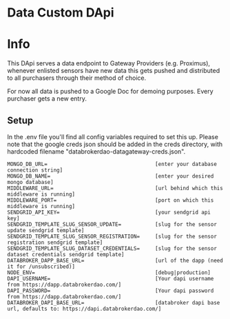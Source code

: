 # Data Custom DApi

# Info

This DApi serves a data endpoint to Gateway Providers (e.g. Proximus), whenever enlisted sensors
have new data this gets pushed and distributed to all purchasers through their method of choice.

For now all data is pushed to a Google Doc for demoing purposes.
Every purchaser gets a new entry.

## Setup

In the .env file you'll find all config variables required to set this up.
Please note that the google creds json should be added in the creds directory, with hardcoded
filename "databrokerdao-datagateway-creds.json".

```
MONGO_DB_URL=                                   [enter your database connection string]
MONGO_DB_NAME=                                  [enter your desired mongo database]
MIDDLEWARE_URL=                                 [url behind which this middleware is running]
MIDDLEWARE_PORT=                                [port on which this middleware is running]
SENDGRID_API_KEY=                               [your sendgrid api key]
SENDGRID_TEMPLATE_SLUG_SENSOR_UPDATE=           [slug for the sensor update sendgrid template]
SENDGRID_TEMPLATE_SLUG_SENSOR_REGISTRATION=     [slug for the sensor registration sendgrid template]
SENDGRID_TEMPLATE_SLUG_DATASET_CREDENTIALS=     [slug for the sensor dataset credentials sendgrid template]
DATABROKER_DAPP_BASE_URL=                       [url of the dapp (need it for /unsubscribed)]
NODE_ENV=                                       [debug|production]
DAPI_USERNAME=                                  [Your dapi username from https://dapp.databrokerdao.com/]
DAPI_PASSWORD=                                  [Your dapi password from https://dapp.databrokerdao.com/]
DATABROKER_DAPI_BASE_URL=                       [databroker dapi base url, defaults to: https://dapi.databrokerdao.com/]
```
